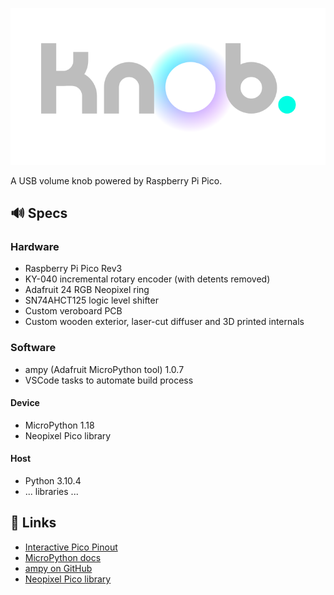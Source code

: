 ![](images/logo.png)

A USB volume knob powered by Raspberry Pi Pico.

## 🔊 Specs
### Hardware
- Raspberry Pi Pico Rev3
- KY-040 incremental rotary encoder (with detents removed)
- Adafruit 24 RGB Neopixel ring
- SN74AHCT125 logic level shifter
- Custom veroboard PCB
- Custom wooden exterior, laser-cut diffuser and 3D printed internals

### Software
- ampy (Adafruit MicroPython tool) 1.0.7
- VSCode tasks to automate build process

#### Device
- MicroPython 1.18
- Neopixel Pico library

#### Host
- Python 3.10.4
- ... libraries ...

## 🎵 Links
- [Interactive Pico Pinout](https://pico.pinout.xyz/)
- [MicroPython docs](https://docs.micropython.org/en/latest/index.html)
- [ampy on GitHub](https://github.com/scientifichackers/ampy)
- [Neopixel Pico library](https://github.com/blaz-r/pi_pico_neopixel)
